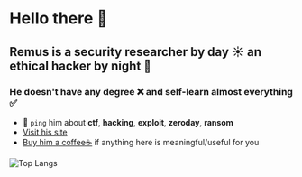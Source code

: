 # Hello there 👋

## Remus is a security researcher by day ☀️ an ethical hacker by night 🌙
<script src="https://tryhackme.com/badge/1755607"></script>
### He doesn't have any degree ❌ and self-learn almost everything ✅

- 💬 `ping` him about **ctf**, **hacking**, **exploit**, **zeroday**, **ransom**
- [Visit his site](https://remusdbd.github.io)
- [Buy him a coffee☕](https://buymeacoffee.com/remusdbd) if anything here is meaningful/useful for you 







![Top Langs](https://github-readme-stats.vercel.app/api/top-langs/?username=RemusDBD&langs_count=99&layout=compact)
